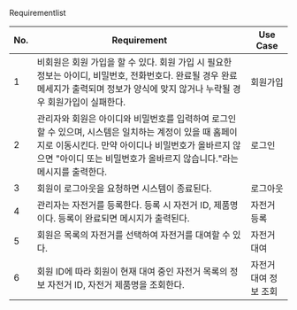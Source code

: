Requirementlist

| No. | Requirement                                                                                                                        | Use Case     |
| --- | ---------------------------------------------------------------------------------------------------------------------------------- | ------------ |
| 1   | 비회원은 회원 가입을 할 수 있다. 회원 가입 시 필요한 정보는 아이디, 비밀번호, 전화번호다. 완료될 경우 완료메세지가 출력되며 정보가 양식에 맞지 않거나 누락될 경우 회원가입이 실패한다.                         | 회원가입         |
| 2   | 관리자와 회원은 아이디와 비밀번호를 입력하여 로그인할 수 있으며, 시스템은 일치하는 계정이 있을 때 홈페이지로 이동시킨다. 만약 아이디나 비밀번호가 올바르지 않으면 "아이디 또는 비밀번호가 올바르지 않습니다."라는 메시지를 출력한다. | 로그인          |
| 3   | 회원이 로그아웃을 요청하면 시스템이 종료된다.                                                                                                          | 로그아웃         |
| 4   | 관리자는 자전거를 등록한다. 등록 시 자전거 ID, 제품명이다. 등록이 완료되면 메시지가 출력된다.                                                                            | 자전거 등록       |
| 5   | 회원은 목록의 자전거를 선택하여 자전거를 대여할 수 있다.                                                                                                   | 자전거 대여       |
| 6   | 회원 ID에 따라 회원이 현재 대여 중인 자전거 목록의 정보 자전거 ID, 자전거 제품명을 조회한다.                                                                           | 자전거 대여 정보 조회 |